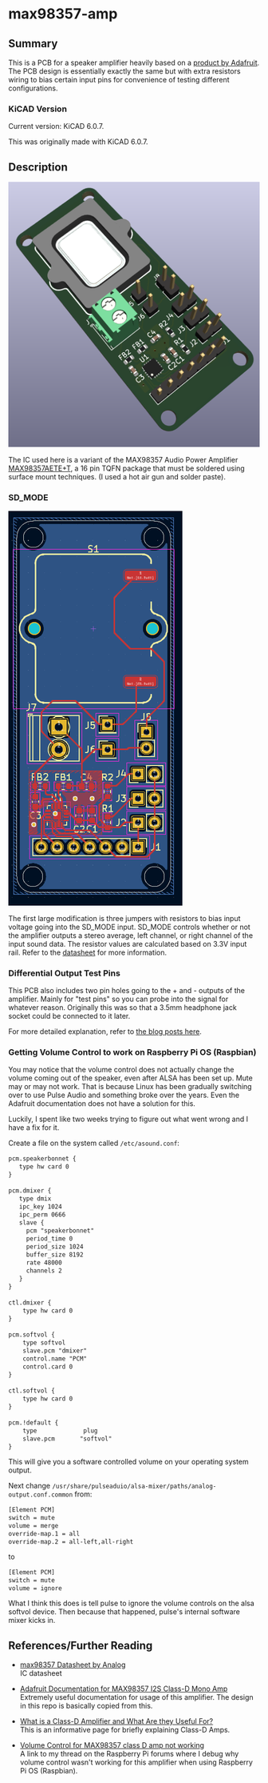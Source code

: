# max98357-amp

## Summary

This is a PCB for a speaker amplifier heavily based on a [product by Adafruit](https://learn.adafruit.com/adafruit-max98357-i2s-class-d-mono-amp). The PCB design is essentially exactly the same but with extra resistors wiring to bias certain input pins for convenience of testing different configurations.

### KiCAD Version

Current version: KiCAD 6.0.7.

This was originally made with KiCAD 6.0.7.

## Description

![Amp PCB 3d preview](/images/max98357-amp-1.png?raw=true)

The IC used here is a variant of the MAX98357 Audio Power Amplifier [MAX98357AETE+T](https://www.newark.com/maxim-integrated-products/max98357aete-t/audio-power-amp-d-40-to-85deg/dp/82AC2949), a 16 pin TQFN package that must be soldered using surface mount techniques. (I used a hot air gun and solder paste).

### SD\_MODE

![Amp PCB image](/images/max98357-amp-2.png?raw=true)

The first large modification is three jumpers with resistors to bias input voltage going into the SD\_MODE input. SD\_MODE controls whether or not the amplifier outputs a stereo average, left channel, or right channel of the input sound data. The resistor values are calculated based on 3.3V input rail. Refer to the [datasheet](https://cdn-shop.adafruit.com/product-files/3006/MAX98357A-MAX98357B.pdf) for more information.

### Differential Output Test Pins

This PCB also includes two pin holes going to the + and - outputs of the amplifier. Mainly for "test pins" so you can probe into the signal for whatever reason. Originally this was so that a 3.5mm headphone jack socket could be connected to it later.

For more detailed explanation, refer to [the blog posts here](https://forums.somethingawful.com/showthread.php?threadid=3947328&pagenumber=11#post527927218).

### Getting Volume Control to work on Raspberry Pi OS (Raspbian)

You may notice that the volume control does not actually change the volume coming out of the speaker, even after ALSA has been set up. Mute may or may not work. That is because Linux has been gradually switching over to use Pulse Audio and something broke over the years. Even the Adafruit documentation does not have a solution for this.

Luckily, I spent like two weeks trying to figure out what went wrong and I have a fix for it.

Create a file on the system called `/etc/asound.conf`:

```
pcm.speakerbonnet {
   type hw card 0
}

pcm.dmixer {
   type dmix
   ipc_key 1024
   ipc_perm 0666
   slave {
     pcm "speakerbonnet"
     period_time 0
     period_size 1024
     buffer_size 8192
     rate 48000
     channels 2
   }
}

ctl.dmixer {
    type hw card 0
}

pcm.softvol {
    type softvol
    slave.pcm "dmixer"
    control.name "PCM"
    control.card 0
}

ctl.softvol {
    type hw card 0
}

pcm.!default {
    type             plug
    slave.pcm       "softvol"
}
```

This will give you a software controlled volume on your operating system output.

Next change `/usr/share/pulseaduio/alsa-mixer/paths/analog-output.conf.common` from:

```
[Element PCM]
switch = mute
volume = merge
override-map.1 = all
override-map.2 = all-left,all-right  
```

to

```
[Element PCM]
switch = mute
volume = ignore
```

What I think this does is tell pulse to ignore the volume controls on the alsa softvol device. Then because that happened, pulse's internal software mixer kicks in.

## References/Further Reading

* [max98357 Datasheet by Analog](https://www.analog.com/media/en/technical-documentation/data-sheets/MAX98357A-MAX98357B.pdf)  
  IC datasheet

* [Adafruit Documentation for MAX98357 I2S Class-D Mono Amp](https://learn.adafruit.com/adafruit-max98357-i2s-class-d-mono-amp/overview)  
  Extremely useful documentation for usage of this amplifier. The design in this repo is basically copied from this.

* [What is a Class-D Amplifier and What Are they Useful For?](https://www.howtogeek.com/792135/what-is-a-class-d-amplifier-and-what-are-they-useful-for/)  
  This is an informative page for briefly explaining Class-D Amps.

* [Volume Control for MAX98357 class D amp not working](https://forums.raspberrypi.com/viewtopic.php?t=341471)  
  A link to my thread on the Raspberry Pi forums where I debug why volume control wasn't working for this amplifier when using Raspberry Pi OS (Raspbian).
